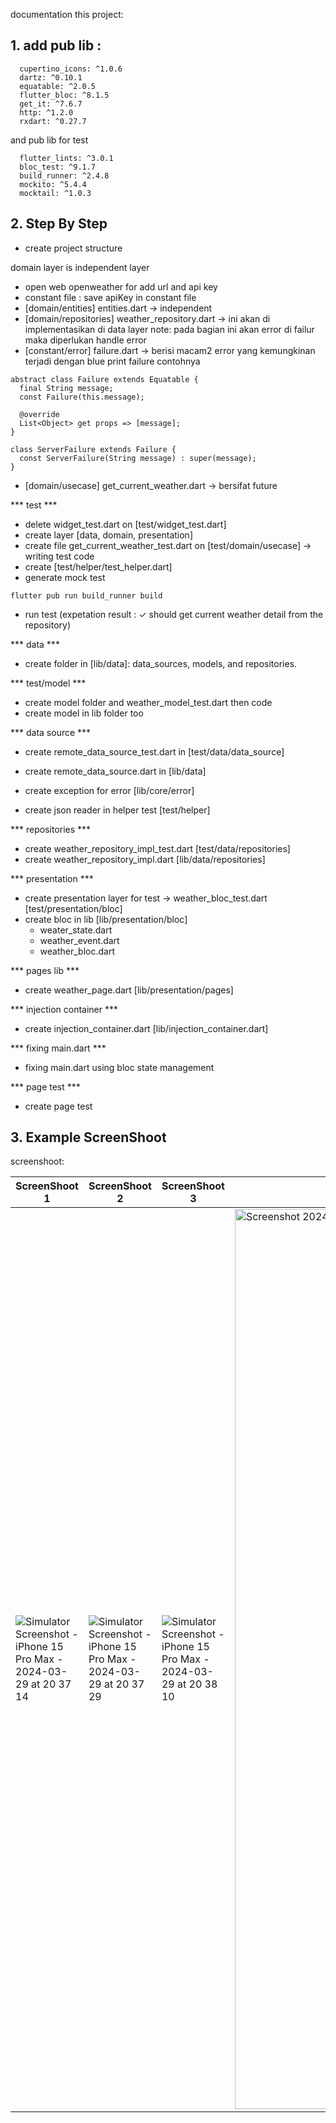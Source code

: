 documentation this project: 

## 1. add pub lib : 
```
  cupertino_icons: ^1.0.6
  dartz: ^0.10.1
  equatable: ^2.0.5
  flutter_bloc: ^8.1.5
  get_it: ^7.6.7
  http: ^1.2.0
  rxdart: ^0.27.7

```

and pub lib for test
```
  flutter_lints: ^3.0.1
  bloc_test: ^9.1.7
  build_runner: ^2.4.8
  mockito: ^5.4.4
  mocktail: ^1.0.3
```

## 2. Step By Step
- create project structure

domain layer is independent layer

- open web openweather for add url and api key
- constant file : save apiKey in constant file
- [domain/entities] entities.dart -> independent
- [domain/repositories] weather_repository.dart -> ini akan di implementasikan di data layer
    note: pada bagian ini akan error di failur maka diperlukan handle error 
- [constant/error] failure.dart  -> berisi macam2 error yang kemungkinan terjadi dengan blue print failure contohnya 
```
abstract class Failure extends Equatable {
  final String message;
  const Failure(this.message);

  @override
  List<Object> get props => [message];
}

class ServerFailure extends Failure {
  const ServerFailure(String message) : super(message);
}
```

- [domain/usecase] get_current_weather.dart -> bersifat future

*** test ***
- delete widget_test.dart on [test/widget_test.dart]
- create layer [data, domain, presentation]
- create file get_current_weather_test.dart on [test/domain/usecase] -> writing test code
- create [test/helper/test_helper.dart]
- generate mock test 
``` 
flutter pub run build_runner build
```
- run test (expetation result : ✓ should get current weather detail from the repository)


*** data ***
- create folder in [lib/data]: data_sources, models, and repositories.


*** test/model ***
- create model folder and weather_model_test.dart then code
- create model in lib folder too

*** data source ***
- create remote_data_source_test.dart in [test/data/data_source]
- create remote_data_source.dart in [lib/data]

- create exception for error [lib/core/error]
- create json reader in helper test [test/helper]

*** repositories ***
- create weather_repository_impl_test.dart [test/data/repositories]
- create weather_repository_impl.dart [lib/data/repositories]


*** presentation ***
- create presentation layer for test -> weather_bloc_test.dart [test/presentation/bloc]
- create bloc in lib [lib/presentation/bloc]
    - weater_state.dart
    - weather_event.dart
    - weather_bloc.dart


*** pages lib ***
- create weather_page.dart [lib/presentation/pages]

*** injection container ***
- create injection_container.dart [lib/injection_container.dart]

*** fixing main.dart ***
- fixing main.dart using bloc state management

*** page test ***
- create page test



## 3. Example ScreenShoot

screenshoot: 

| ScreenShoot 1 | ScreenShoot 2 | ScreenShoot 3 | ScreenShoot 4 |
|---|---|---|---|
| ![Simulator Screenshot - iPhone 15 Pro Max - 2024-03-29 at 20 37 14](https://github.com/octavvia/flutter-app/assets/86775678/4e09fe01-70dd-46ef-a9ef-94c69e336c44) | ![Simulator Screenshot - iPhone 15 Pro Max - 2024-03-29 at 20 37 29](https://github.com/octavvia/flutter-app/assets/86775678/ad0fb421-280e-49cb-8ef6-660d7b21d026) | ![Simulator Screenshot - iPhone 15 Pro Max - 2024-03-29 at 20 38 10](https://github.com/octavvia/flutter-app/assets/86775678/ceb1f648-b7fd-4a1f-adc8-83b0909e2d07) | <img width="1440" alt="Screenshot 2024-03-29 at 8 39 12 PM" src="https://github.com/octavvia/flutter-app/assets/86775678/1b0b8d9b-b34f-4816-aaad-bc49eb6f46a8"> |









